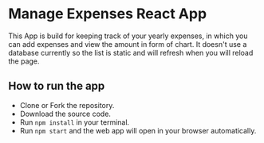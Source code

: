 # Manage Expenses React App

This App is build for keeping track of your yearly expenses, in which you can add expenses and view the amount in form of chart. It doesn't use a database currently so the list is static and will refresh when you will reload the page.

## How to run the app

- Clone or Fork the repository.
- Download the source code.
- Run `npm install` in your terminal.
- Run `npm start` and the web app will open in your browser automatically.
